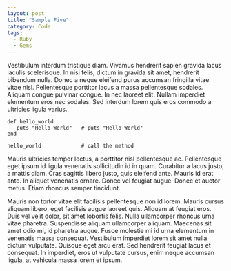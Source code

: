 ```yaml
---
layout: post
title: "Sample Five"
category: Code
tags:
  - Ruby
  - Gems
---
```


<script src="https://gist.github.com/2252262.js?file=rvm-coderunner.md"></script>

Vestibulum interdum tristique diam. Vivamus hendrerit sapien gravida lacus iaculis scelerisque. In nisi felis, dictum in gravida sit amet, hendrerit bibendum nulla. Donec a neque eleifend purus accumsan fringilla vitae vitae nisl. Pellentesque porttitor lacus a massa pellentesque sodales. Aliquam congue pulvinar congue. In nec laoreet elit. Nullam imperdiet elementum eros nec sodales. Sed interdum lorem quis eros commodo a ultricies ligula varius.

    def hello_world
       puts "Hello World"   # puts "Hello World"
    end

    hello_world             # call the method

Mauris ultricies tempor lectus, a porttitor nisl pellentesque ac. Pellentesque eget ipsum id ligula venenatis sollicitudin id in quam. Curabitur a lacus justo, a mattis diam. Cras sagittis libero justo, quis eleifend ante. Mauris id erat ante. In aliquet venenatis ornare. Donec vel feugiat augue. Donec et auctor metus. Etiam rhoncus semper tincidunt.

Mauris non tortor vitae elit facilisis pellentesque non id lorem. Mauris cursus aliquam libero, eget facilisis augue laoreet quis. Aliquam at feugiat eros. Duis vel velit dolor, sit amet lobortis felis. Nulla ullamcorper rhoncus urna vitae pharetra. Suspendisse aliquam ullamcorper aliquam. Maecenas sit amet odio mi, id pharetra augue. Fusce molestie mi id urna elementum in venenatis massa consequat. Vestibulum imperdiet lorem sit amet nulla dictum vulputate. Quisque eget arcu erat. Sed hendrerit feugiat lacus et consequat. In imperdiet, eros ut vulputate cursus, enim neque accumsan ligula, at vehicula massa lorem et ipsum.